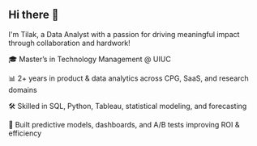 ## Hi there 👋
I'm Tilak, a Data Analyst with a passion for driving meaningful impact through collaboration and hardwork!

🎓 Master’s in Technology Management @ UIUC

📊 2+ years in product & data analytics across CPG, SaaS, and research domains

🛠 Skilled in SQL, Python, Tableau, statistical modeling, and forecasting

🚀 Built predictive models, dashboards, and A/B tests improving ROI & efficiency
<!--
**tilakn2/tilakn2** is a ✨ _special_ ✨ repository because its `README.md` (this file) appears on your GitHub profile.

Here are some ideas to get you started:

- 🔭 I’m currently working on ...
- 🌱 I’m currently learning ...
- 👯 I’m looking to collaborate on ...
- 🤔 I’m looking for help with ...
- 💬 Ask me about ...
- 📫 How to reach me: ...
- 😄 Pronouns: ...
- ⚡ Fun fact: ...
-->

